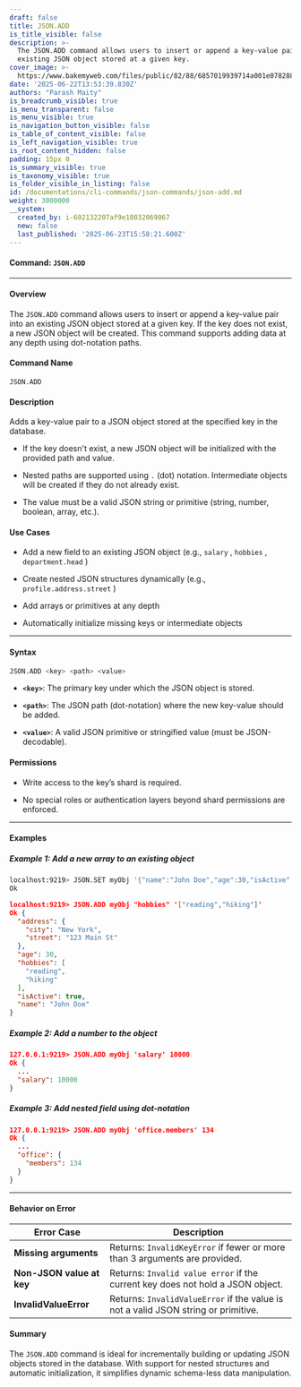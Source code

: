 ```yaml
---
draft: false
title: JSON.ADD
is_title_visible: false
description: >-
  The JSON.ADD command allows users to insert or append a key-value pair into an
  existing JSON object stored at a given key.
cover_image: >-
  https://www.bakemyweb.com/files/public/82/88/6857019939714a001e078288/i/5c/5e/685701b8a14834001f8a5c5e/original?name=logo-large.png&mimetype=image/png&cd=inline
date: '2025-06-22T13:53:39.830Z'
authors: "Parash Maity"
is_breadcrumb_visible: true
is_menu_transparent: false
is_menu_visible: true
is_navigation_button_visible: false
is_table_of_content_visible: false
is_left_navigation_visible: true
is_root_content_hidden: false
padding: 15px 0
is_summary_visible: true
is_taxonomy_visible: true
is_folder_visible_in_listing: false
id: /documentations/cli-commands/json-commands/json-add.md
weight: 3000000
__system:
  created_by: i-602132207af9e10032069067
  new: false
  last_published: '2025-06-23T15:58:21.600Z'
---
```

#### **Command:** `JSON.ADD` 

***

#### **Overview**

The `JSON.ADD` command allows users to insert or append a key-value pair into an existing JSON object stored at a given key. If the key does not exist, a new JSON object will be created. This command supports adding data at any depth using dot-notation paths.

#### **Command Name**

 `JSON.ADD` 

#### **Description**

Adds a key-value pair to a JSON object stored at the specified key in the database.

* If the key doesn't exist, a new JSON object will be initialized with the provided path and value.

* Nested paths are supported using `.` (dot) notation. Intermediate objects will be created if they do not already exist.

* The value must be a valid JSON string or primitive (string, number, boolean, array, etc.).

#### **Use Cases**

* Add a new field to an existing JSON object (e.g., `salary` , `hobbies` , `department.head` )

* Create nested JSON structures dynamically (e.g., `profile.address.street` )

* Add arrays or primitives at any depth

* Automatically initialize missing keys or intermediate objects

***

#### **Syntax**

```bash 
JSON.ADD <key> <path> <value>
```

* **`<key>`**: The primary key under which the JSON object is stored.

* **`<path>`**: The JSON path (dot-notation) where the new key-value should be added.

* **`<value>`**: A valid JSON primitive or stringified value (must be JSON-decodable).

#### **Permissions**

* Write access to the key’s shard is required.

* No special roles or authentication layers beyond shard permissions are enforced.

***

#### **Examples**

##### Example 1: Add a new array to an existing object

```bash 
localhost:9219> JSON.SET myObj '{"name":"John Doe","age":30,"isActive":true,"address":{"street":"123 Main St","city":"New York"}}'
Ok
```
```json 
localhost:9219> JSON.ADD myObj "hobbies" '["reading","hiking"]'
Ok {
  "address": {
    "city": "New York",
    "street": "123 Main St"
  },
  "age": 30,
  "hobbies": [
    "reading",
    "hiking"
  ],
  "isActive": true,
  "name": "John Doe"
}
```

##### Example 2: Add a number to the object

```json 
127.0.0.1:9219> JSON.ADD myObj 'salary' 10000
Ok {
  ...
  "salary": 10000
}
```

##### Example 3: Add nested field using dot-notation

```json 
127.0.0.1:9219> JSON.ADD myObj 'office.members' 134
Ok {
  ...
  "office": {
    "members": 134
  }
}
```

***

#### **Behavior on Error**

| Error Case                | Description                                                                        |
| ------------------------- | ---------------------------------------------------------------------------------- |
| **Missing arguments**     | Returns: `InvalidKeyError` if fewer or more than 3 arguments are provided.         |
| **Non-JSON value at key** | Returns: `Invalid value error` if the current key does not hold a JSON object.     |
| **InvalidValueError**     | Returns: `InvalidValueError` if the value is not a valid JSON string or primitive. |

#### Summary

The `JSON.ADD` command is ideal for incrementally building or updating JSON objects stored in the database. With support for nested structures and automatic initialization, it simplifies dynamic schema-less data manipulation.

 
